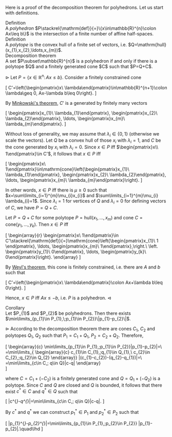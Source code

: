 Here is a proof of the decomposition theorem for polyhedrons. Let us start with
definitions.

<div class="block-head">Definition</div>
<div class="block-body">
A <em>polyhedron</em> 
$P\stackrel{\mathrm{def}}{=}\{x\in\mathbb{R}^{n}\colon Ax\leq b\}$ is the 
intersection of a finite number of affine half-spaces.
</div>

<div class="block-head">Definition</div>
<div class="block-body">
A <em>polytope</em> is the convex hull of a finite set of vectors, i.e. 
$Q=\mathrm{hull}(x_{1},x_{2},\ldots,x_{m})$.
</div>

<div class="block-head">Decomposition theorem</div>
<div class="block-body">
A set $P\subset\mathbb{R}^{n}$ is a polyhedron if and only if there is a 
polytope $Q$ and a finitely generated cone $C$ such that $P=Q+C$.
</div>

$\rhd$ Let $P=\{x\in\mathbb{R}^{n}\colon Ax\leq b\}$. Consider a finitely 
constrained cone

\[
C'=\left\{\begin{pmatrix}x\\ \lambda\end{pmatrix}\in\mathbb{R}^{n+1}\colon 
\lambda\geq 0, Ax-\lambda b\leq 0\right\}.
\]

By [Minkowski's theorem](23_12_07_12_08.md), $C'$ is a generated by finitely 
many vectors 

\[
\begin{pmatrix}x_{1}\\ \lambda_{1}\end{pmatrix},
\begin{pmatrix}x_{2}\\ \lambda_{2}\end{pmatrix},
\ldots,
\begin{pmatrix}x_{m}\\ \lambda_{m}\end{pmatrix}.
\]

Without loss of generality, we may assume that $\lambda_{i}\in\{0,1\}$ 
(otherwise we scale the vectors). Let $Q$ be a convex hull of those $x_{i}$ 
with $\lambda_{i}=1$, and $C$ be the cone generated by $x_{i}$ with 
$\lambda_{i}=0$. Since $x\in P$ iff 
$\begin{pmatrix}x\\ 1\end{pmatrix}\in C'$, it follows that $x\in P$ iff 

\[
\begin{pmatrix}x\\ 1\end{pmatrix}\in\mathrm{cone}\left\{\begin{pmatrix}x_{1}\\ 
\lambda_{1}\end{pmatrix},
\begin{pmatrix}x_{2}\\ \lambda_{2}\end{pmatrix},
\ldots,
\begin{pmatrix}x_{m}\\ \lambda_{m}\end{pmatrix}\right\}.
\]

In other words, $x\in P$ iff there is $\mu\geq 0$ such that 
$x=\sum\limits_{i=1}^{m}\mu_{i}x_{i}$ and $\sum\limits_{i=1}^{m}\mu_{i}
\lambda_{i}=1$. Since $\lambda_{i}=1$ for vertices of $Q$ and 
$\lambda_{i}=0$ for defining vectors of $C$, we have $P=Q+C$.

Let $P=Q+C$ for some polytope $P=\mathrm{hull}(x_{1},\ldots,x_{m})$ and cone 
$C=\mathrm{cone}(y_{1},\ldots,y_{k})$. Then $x\in P$ iff 

\[
\begin{array}{r}
\begin{pmatrix}x\\ 1\end{pmatrix}\in
C'\stackrel{\mathrm{def}}{=}\mathrm{cone}\left\{\begin{pmatrix}x_{1}\\ 1
\end{pmatrix},
\ldots,
\begin{pmatrix}x_{m}\\ 1\end{pmatrix},\right.\\
\left.
\begin{pmatrix}y_{1}\\ 0\end{pmatrix},
\ldots,
\begin{pmatrix}y_{k}\\ 0\end{pmatrix}\right\}.
\end{array}
\]

By [Weyl's theorem](23_12_07_11_50.md), this cone is finitely constrained, 
i.e. there are $A$ and $b$ such that 

\[
C'=\left\{\begin{pmatrix}x\\ \lambda\end{pmatrix}\colon Ax+\lambda b\leq 
0\right\}.
\] 

Hence, $x\in P$ iff $Ax\leq -b$, i.e. $P$ is a polyhedron. $\lhd$

<div class="block-head">Corollary</div>
<div class="block-body">
Let $P_{1}$ and $P_{2}$ be polyhedrons. Then there exists
$\min\limits_{p_{1}\in P_{1},\;p_{1}\in P_{2}}\|p_{1}-p_{2}\|$.
</div>

$\rhd$ According to the decomposition theorem there are cones $C_{1}$, 
$C_{2}$ and polytopes $Q_{1}$, $Q_{2}$ such that 
$P_{1}=C_{1}+Q_{1}$, $P_{2}=C_{2}+Q_{2}$.
Therefore, 

\[
\begin{array}{c}
\min\limits_{p_{1}\in P_{1},\;p_{1}\in P_{2}}\|p_{1}-p_{2}\|=\\
=\min\limits_{
\begin{array}{c}
c_{1}\in C_{1},\;q_{1}\in Q_{1},\\
c_{2}\in C_{2},\;q_{2}\in Q_{2}
\end{array}}
\|(c_{1}-c_{2})-(q_{2}-q_{1})\|=\\
=\min\limits_{c\in C,\; q\in Q}\|c-q\|
\end{array}    
\]

where $C=C_{1}+(-C_{2})$ is a finitely generated cone and 
$Q=Q_{1}+(-Q_{2})$ is a polytope. Since $C$ and $Q$ are closed and $Q$ 
is bounded, it follows that there exist $c^{*}\in C$ and $q^{*}\in Q$ such 
that

\[
\|c^{*}-q^{*}\|=\min\limits_{c\in C,\; q\in Q}\|c-q\|.
\]

By $c^{*}$ and $q^{*}$ we can construct $p_{1}^{*}\in P_{1}$ and 
$p_{2}^{*}\in P_{2}$ such that

\[
\|p_{1}^{*}-p_{2}^{*}\|=\min\limits_{p_{1}\in P_{1},\;p_{2}\in P_{2}}
\|p_{1}-p_{2}\|.\quad\lhd
\]